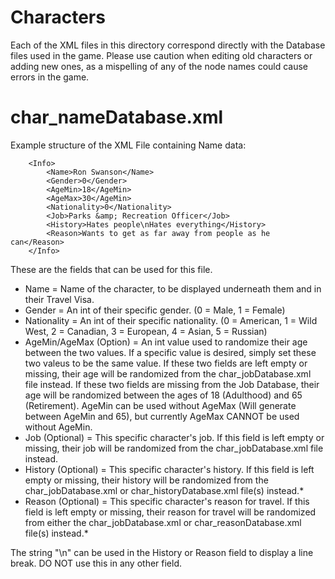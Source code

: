 Characters
==========

Each of the XML files in this directory correspond directly with the Database files used in the game. Please use caution when editing old characters or adding new ones, as a mispelling of any of the node names could cause errors in the game.

char_nameDatabase.xml
==========
Example structure of the XML File containing Name data:
~~~
	<Info>
		<Name>Ron Swanson</Name>
		<Gender>0</Gender>
		<AgeMin>18</AgeMin>
		<AgeMax>30</AgeMin>
		<Nationality>0</Nationality>
		<Job>Parks &amp; Recreation Officer</Job>
		<History>Hates people\nHates everything</History>
		<Reason>Wants to get as far away from people as he can</Reason>
	</Info>
~~~
These are the fields that can be used for this file.

* Name = Name of the character, to be displayed underneath them and in their Travel Visa.
* Gender = An int of their specific gender. (0 = Male, 1 = Female)
* Nationality = An int of their specific nationality. (0 = American, 1 = Wild West, 2 = Canadian, 3 = European, 4 = Asian, 5 = Russian)
* AgeMin/AgeMax (Option) = An int value used to randomize their age between the two values. If a specific value is desired, simply set these two valeus to be the same value. If these two fields are left empty or missing, their age will be randomized from the char_jobDatabase.xml file instead. If these two fields are missing from the Job Database, their age will be randomized between the ages of 18 (Adulthood) and 65 (Retirement). AgeMin can be used without AgeMax (Will generate between AgeMin and 65), but currently AgeMax CANNOT be used without AgeMin.
* Job (Optional) = This specific character's job. If this field is left empty or missing, their job will be randomized from the char_jobDatabase.xml file instead.
* History (Optional) = This specific character's history. If this field is left empty or missing, their history will be randomized from the char_jobDatabase.xml or char_historyDatabase.xml file(s) instead.*
* Reason (Optional) = This specific character's reason for travel. If this field is left empty or missing, their reason for travel will be randomized from either the char_jobDatabase.xml or char_reasonDatabase.xml file(s) instead.*

The string "\n" can be used in the History or Reason field to display a line break. DO NOT use this in any other field.
